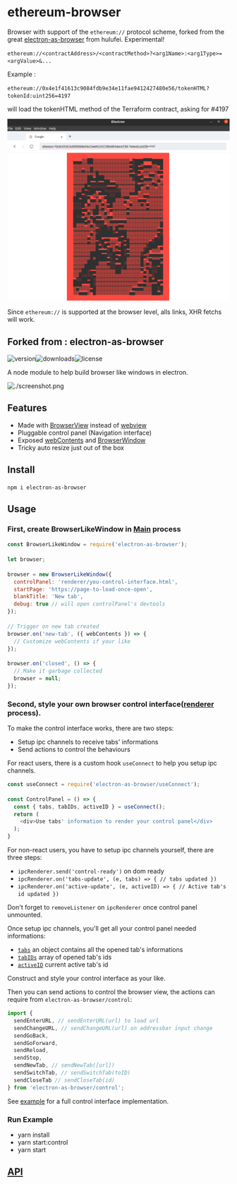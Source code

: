 # ethereum-browser

Browser with support of the `ethereum://` protocol scheme, forked from the great [electron-as-browser](https://github.com/hulufei/electron-as-browser) from hulufei. Experimental!

`ethereum://<contractAddress>/<contractMethod>?<arg1Name>:<arg1Type>=<argValue>&...`

Example : 

`ethereum://0x4e1f41613c9084fdb9e34e11fae9412427480e56/tokenHTML?tokenId:uint256=4197`

will load the tokenHTML method of the Terraform contract, asking for #4197

![./screenshot2.png](./screenshot2.png)

Since `ethereum://` is supported at the browser level, alls links, XHR fetchs will work.

## Forked from : electron-as-browser

![version](https://img.shields.io/npm/v/electron-as-browser.svg?style=flat-square)![downloads](https://img.shields.io/npm/dt/electron-as-browser.svg?style=flat-square)![license](https://img.shields.io/npm/l/electron-as-browser.svg?style=flat-square)

A node module to help build browser like windows in electron.

![./screenshot.png](./screenshot.png)

## Features

-   Made with [BrowserView](https://electronjs.org/docs/api/browser-view) instead of [webview](https://electronjs.org/docs/api/webview-tag)
-   Pluggable control panel (Navigation interface)
-   Exposed [webContents](https://electronjs.org/docs/api/web-contents) and [BrowserWindow](https://electronjs.org/docs/api/browser-window)
-   Tricky auto resize just out of the box

## Install

`npm i electron-as-browser`

## Usage

### First, create BrowserLikeWindow in [Main](https://electronjs.org/docs/glossary#main-process) process

```javascript
const BrowserLikeWindow = require('electron-as-browser');

let browser;

browser = new BrowserLikeWindow({
  controlPanel: 'renderer/you-control-interface.html',
  startPage: 'https://page-to-load-once-open',
  blankTitle: 'New tab',
  debug: true // will open controlPanel's devtools
});

// Trigger on new tab created
browser.on('new-tab', ({ webContents }) => {
  // Customize webContents if your like
});

browser.on('closed', () => {
  // Make it garbage collected
  browser = null;
});
```

### Second, style your own browser control interface([renderer](https://electronjs.org/docs/glossary#renderer-process) process).

To make the control interface works, there are two steps:

-   Setup ipc channels to receive tabs' informations
-   Send actions to control the behaviours

For react users, there is a custom hook `useConnect` to help you setup ipc channels.

```javascript
const useConnect = require('electron-as-browser/useConnect');

const ControlPanel = () => {
  const { tabs, tabIDs, activeID } = useConnect();
  return (
    <div>Use tabs' information to render your control panel</div>
  );
}
```

For non-react users, you have to setup ipc channels yourself, there are three steps:

-   `ipcRenderer.send('control-ready')` on dom ready
-   `ipcRenderer.on('tabs-update', (e, tabs) => { // tabs updated })`
-   `ipcRenderer.on('active-update', (e, activeID) => { // Active tab's id updated })`

Don't forget to `removeListener` on `ipcRenderer` once control panel unmounted.

Once setup ipc channels, you'll get all your control panel needed informations:

-   [`tabs`](https://hulufei.github.io/electron-as-browser/#tabs) an object contains all the opened tab's informations
-   [`tabIDs`](https://hulufei.github.io/electron-as-browser/#tabid) array of opened tab's ids
-   [`activeID`](https://hulufei.github.io/electron-as-browser/#tabid) current active tab's id

Construct and style your control interface as your like.

Then you can send actions to control the browser view, the actions can require from `electron-as-browser/control`:

```javascript
import {
  sendEnterURL, // sendEnterURL(url) to load url
  sendChangeURL, // sendChangeURL(url) on addressbar input change
  sendGoBack,
  sendGoForward,
  sendReload,
  sendStop,
  sendNewTab, // sendNewTab([url])
  sendSwitchTab, // sendSwitchTab(toID)
  sendCloseTab // sendCloseTab(id)
} from 'electron-as-browser/control';
```

See [example](./example) for a full control interface implementation.

### Run Example

- yarn install
- yarn start:control
- yarn start

## [API](https://hulufei.github.io/electron-as-browser/)

